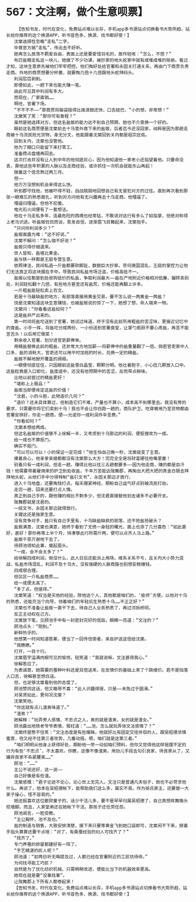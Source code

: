 # 567：文注啊，做个生意呗票】
        【告知书友，时代在变化，免费站点难以长存，手机app多书源站点切换看书大势所趋，站长给你推荐的这个换源APP，听书音色多、换源、找书都好使！】
       沈棠选择性忽略“走私”二字。
       毕竟官方搞“走私”，传出去不好听。
       她再怎么放荡不羁爱自由，表面上还是要爱惜羽毛的，故作轻咳：“怎么，不想？”
       布匹盐粮走私这一块儿，她做了不少功课，被抄家的地头蛇家中就有成堆成堆的账册。看过才知，这块生意原先被他们牢牢把控。他们掏好处给官署和永固关打通关系，再由门下商贾负责走商。外地的商贾想要分杯羹，就要掏几倍十几倍跟地头蛇拜码头。
       利润层层剥削。
       即便如此，一趟下来也能大赚一笔。
       由此可见其中利润有多大。
       而现在，厂家直销……
       啊呸，官署下场。
       “不不不不——”那商贾将脑袋摇得比拨浪鼓还快，口舌结巴，“小的想，非常想！”
       沈棠笑了笑：“那你可有章程？”
       虽然是她选择对方，但这名盐贩的能力达不到自己预期，她也不介意换一个好的。
       眼前这名商贾便是沈棠前去十乌意外救下来的盐贩，后者迄今还没回家，纯粹是因为那趟走商被十乌流民抢光货物，身无分文，他能跟着沈棠回到关内都是祖宗庇佑。
       回到关内，沈棠也没管他。
       他为了糊口只能留下来打零工。
       准备攒点盘缠再回去。
       这次打击并没有让人到中年的他彻底灰心，因为他知道他一家老小还指望着他。只要命没丢，靠他这些年积累的人脉以及走商经验，或许抓住一次机会就能东山再起！
       揣着这个信念熬过两三月。
       但——
       他万万没想到机会来得这么快。
       听到郡守找他，他被吓得不轻，战战兢兢地回想自己有无冒犯对方的过往。直到再次看到那张一眼难忘的熟悉面孔，听到对方问他有无兴趣再去十乌走商，他懵逼了。
       懵逼归懵逼，但他不犯傻。
       电光石火间便有了一套想法。
       他在十乌走私多年，连最危险的西境也经常钻，不敢说对这行有多么了如指掌，但绝对称得上老马识途。听盐贩侃侃而谈，愈发自信，逐渐眉飞目舞起来，沈棠抬手。
       “只问你利润多少？”
       盐贩面露为难：“这不好说。”
       沈棠不解问：“怎么個不好说？”
       盐贩只得仔细道来。
       世人皆知，盐堪比黄金。
       盐与铁一样都是王庭专营生意。
       依照律法，民间私造一斤盐都要砍脚趾，数额巨大抄家。奈何庚国混乱，王庭的掌控力让他们无法真正将这块握在手中。导致民间私盐市场泛滥，价格高低不一。
       盐贩以往都是到处收购低价的私盐，争取利润最大——盐在产地附近价格相对低廉，辗转卖别处，利润轻松翻十几倍，有些地方甚至还有盐荒，价格还能再翻上许多。
       一斤粗盐能轻松卖上百文。
       若是十乌最缺盐的地方，有部落直接用黄金交易，要不怎么说一两黄金一两盐？
       饶是沈棠知道这块生意赚钱，也被盐贩说的惊了一下，她想了想，命人端来一物。
       沈棠问：“你看看这盐如何？”
       这是盐井产出来的。
       第一时间将盐坨送到了官署，她试过味道，终于没有此前所用粗盐的苦涩味，更接近记忆中的食盐。小手一挥，将盐坨分成两份，一小份送到官署食堂，让掌勺庖厨不要心疼盐，再苦不能苦舌头！以后用它做菜！
       剩余收入官署，划分进官吏薪俸单。
       用精盐替换此前的粗盐，还非常大方地加薪——将薪俸中的盐重量翻了一倍。倘若官吏家中人口多，盐的消耗大，官吏还可以用平时加班的时长，兑换一定的精盐。
       盐贩不解地掀开覆盖的绸缎。
       一眼便彻底怔住，只因眼前这盐雪白晶莹，颗颗分明。他壮着胆子，小心捻几颗放入口中。这盐粒竟是入口即化，盐度适中，还没有他预期中的苦涩，反而带点鲜味。
       比他以前尝过的精盐更好！
       “堪称上上极品！”
       盐贩当即便肯定这盐的价值！
       “沈君，小的斗胆，此物造价几何？”
       “造价？还未具体算过，但制造它们不难，产量也不算小，成本高不到哪里去。我没有旁的要求，只需要你将它们卖到十乌！我也不会让你白跑一趟的，商队护卫、吃穿嚼用乃至货物都由官署安排好，你走一趟商，便——允诺你一成利润作辛苦费。”
       “你看如何？”
       沈棠本想给两成。
       但这名盐贩的价值够不上徐解一半，又考虑到十乌那边的利润，便抠搜改为一成。
       给一成也不算抠门。
       确实不抠门。
       “可以可以可以！小的保证一定完成！”他生怕自己晚一秒，沈棠就变了主意。
       摸着良心，他亲爹亲娘都都没有沈棠那么大方！完完全全是将财富硬往他嘴里塞！
       别看只有一成利润，但走一趟，赚得比他以往三五趟都要多——因为他走商，赚的都是血汗钱！他需要带着雇佣来的护卫到处收盐，千辛万苦抵达陇舞郡，再掏出大把大把的真金白银去拜拜地头蛇，从他们手中分得特制“盐引文书”，永固关那边才放行，
       进入十乌地盘，还要掏钱打点，每天绷紧神经，期盼自己运气好点别被流民打劫。
       走完一趟，回来还要打点人情。
       真正到自己手的，跟他赚的相比不剩多少，但沈君直接替他划去诸多不必要开支。
       陇舞郡就是沈君的。
       一纸文书，永固关那边就得放行。
       关键这还是独家生意。
       没有竞争对手，盐只有自己手里有，十乌缺盐缺疯的部落，还不抢盐抢破头？
       盐贩满意，沈棠也满意，她终于看到了无债一身轻的曙光，面上也添了几分喜色：“如此甚好，甚好！那你再等上半个月，待凑够此行所需斤两，便可以点齐人马上路。”
       盐贩千恩万谢地下去了。
       待顾池得知此事，蹙起眉头。
       “一成，会不会太多了？”
       给徐解四成利润，倒没什么，此人日后还能派上用场，维系关系不亏，且关内大小势力混战，私盐市场混乱，利润不及十乌大，没有强硬的人脉商路也别想安稳赚钱。
       四成很合理。
       但区区一介私盐商贾……
       给一成便太高了。
       “多了点，但值得。”
       沈棠笑道：“权当是买他的经验，除他这个人，其他都是咱们的，‘偷师’方便。以他对十乌的熟悉，还能充当个向导，领着咱们的年轻后生熟悉十乌……不正正好？”
       沈棠也不准备让盐贩一直干下去，待自己人业务熟悉了，再过河拆桥呗。
       反正主动权在己方。
       沈棠放下笔，见顾池手中有一封密封完好的信函，眼睛一亮道：“文注的？”
       顾池点头：“刚到。”
       新鲜热乎的。
       他想第一时间知道答案，便当了一回传信使者，亲自护送这信给沈棠。
       “我瞧瞧。”
       打开，一目十行。
       沈棠眉宇溢满肉眼可见的愉悦，轻笑道：“我就说嘛，文注甚得我心。”
       徐解答应了。
       为表诚意，她需要的蚕种叶料还是双倍送来，在友情价的基础上来了个跳楼价。若不是怕落人口舌，徐解甚至想白送。
       但，也足够沈棠看到他的态度了。
       顾池赞同这话，但又略带不喜：“此人识趣得很，只是——未免过于圆滑。”
       对吴贤如此，更何况沈棠？
       沈棠笑他。
       “你这就有点儿渣男味道了。”
       “渣男？”
       她解释：“玩弄旁人感情、不忠贞之人，男的就是渣男，女的就是渣女。”
       顾池露出地铁老爷爷表情，冤枉道：“……池，怎么就玩弄徐文注感情了？”
       沈棠终是憋不住笑：“文注态度是有些暧昧。他就好比有固定交往伴侣的人，跟吴昭德浓情蜜意，但又经不住第三者攻势，几番动摇。嗯，咱们就是这第三者。”
       “咱们明明从他身上获得好处，期盼他一举一动如咱们预料，但你又觉得他这样摇摆不定的行为有些‘不忠贞’，不太喜欢。你瞧，这像不像渣男。用劲儿手段去勾引良家，待良家从了，又嫌弃良家不系紧腰束……”
       顾池：“……”
       主公不说还好，这一说——
       自己好像是有些渣。
       沈棠感慨：“君子论迹不论心，论心世上无完人。文注只是普通凡夫俗子，倒也不必苛求他什么。再说了，他本在吴昭德帐下，能帮助我们这么多，属实不易。作为徐氏家主，还要替一大家子操心，怪不容易的。”
       她还挺喜欢这位散财童子的，话少干活儿多，要不是早早归属吴昭德了，自己真想挥舞锄头挖墙脚。而且，人家堂弟还在她帐下干活，那孩子还任劳任怨。
       顾池闻言，一脸受教。
       “主公胸怀，池不及也。”
       盐的制造与销售，大致安排清楚，接下来只要等黄金飞到她口袋即可，沈棠闲不下来，掰着手指头算算还要干点啥：“对了，有桑蚕经验的妇人可找齐了？”
       “找齐了。”
       专门养蚕的排屋都建好有一阵了。
       “手艺精湛的匠人呢？”
       顾池道：“前两日听无晦提及过，人都已经在官署附近的工匠坊待命。”
       为何找寻能工巧匠？
       自然是为了优化纺织机械，只需稍稍改进，便能比当下的机器效率更高。
       她现在就是要“没事找事”。
       让陇舞郡上下所有人都卷起来！
       【告知书友，时代在变化，免费站点难以长存，手机app多书源站点切换看书大势所趋，站长给你推荐的这个换源APP，听书音色多、换源、找书都好使！】
